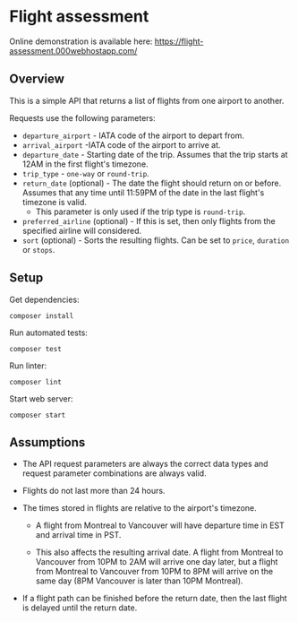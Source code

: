 # Flight assessment

Online demonstration is available here: https://flight-assessment.000webhostapp.com/

## Overview

This is a simple API that returns a list of flights from one airport to another.

Requests use the following parameters:

- `departure_airport` - IATA code of the airport to depart from.
- `arrival_airport` -IATA code of the airport to arrive at.
- `departure_date` - Starting date of the trip. Assumes that the trip starts at 12AM in the first flight's timezone.
- `trip_type` - `one-way` or `round-trip`.
- `return_date` (optional) - The date the flight should return on or before. Assumes that any time until 11:59PM of the date in the last flight's timezone is valid.
  - This parameter is only used if the trip type is `round-trip`.
- `preferred_airline` (optional) - If this is set, then only flights from the specified airline will considered.
- `sort` (optional) - Sorts the resulting flights. Can be set to `price`, `duration` or `stops`.

## Setup

Get dependencies:

    composer install

Run automated tests:

    composer test

Run linter:

    composer lint

Start web server:

    composer start

## Assumptions

- The API request parameters are always the correct data types and request parameter combinations are always valid.

- Flights do not last more than 24 hours.

- The times stored in flights are relative to the airport's timezone.

  - A flight from Montreal to Vancouver will have departure time in EST and arrival time in PST.

  - This also affects the resulting arrival date. A flight from Montreal to Vancouver from 10PM to 2AM will arrive one day later, but a flight from Montreal to Vancouver from 10PM to 8PM will arrive on the same day (8PM Vancouver is later than 10PM Montreal).

- If a flight path can be finished before the return date, then the last flight is delayed until the return date.
